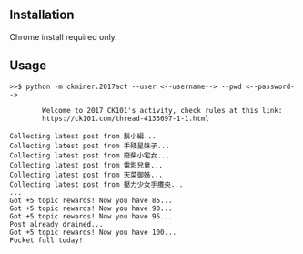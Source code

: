 Installation
---
Chrome install required only.

Usage
---

    >>$ python -m ckminer.2017act --user <--username--> --pwd <--password-->

            Welcome to 2017 CK101's activity, check rules at this link:
            https://ck101.com/thread-4133697-1-1.html

    Collecting latest post from 鬍小編...
    Collecting latest post from 手殘星妹子...
    Collecting latest post from 廢柴小宅女...
    Collecting latest post from 電影兒童...
    Collecting latest post from 天菜御姊...
    Collecting latest post from 壓力少女手癢央...
    ...
    Got +5 topic rewards! Now you have 85...
    Got +5 topic rewards! Now you have 90...
    Got +5 topic rewards! Now you have 95...
    Post already drained...
    Got +5 topic rewards! Now you have 100...
    Pocket full today!







